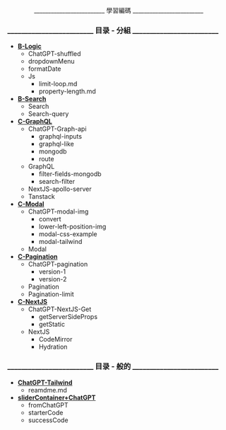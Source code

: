 <p align="center">
    _________________________ 學習編碼 _________________________
</p>

### _________________________ 目录 - 分組 _________________________

- [**B-Logic**](https://github.com/SinsamutQ/fontend/tree/main/B-Logic)
    - ChatGPT-shuffled
    - dropdownMenu
    - formatDate
    - Js
        - limit-loop.md
        - property-length.md
- [**B-Search**](https://github.com/SinsamutQ/fontend/tree/main/B-Search)
    - Search
    - Search-query
- [**C-GraphQL**](https://github.com/SinsamutQ/fontend/tree/main/C-GraphQL)
    - ChatGPT-Graph-api
        - graphql-inputs
        - graphql-like
        - mongodb
        - route
    - GraphQL
        - filter-fields-mongodb
        - search-filter
    - NextJS-apollo-server
    - Tanstack
- [**C-Modal**](https://github.com/SinsamutQ/fontend/tree/main/C-Modal)
    - ChatGPT-modal-img
        - convert
        - lower-left-position-img
        - modal-css-example
        - modal-tailwind
    - Modal
- [**C-Pagination**](https://github.com/SinsamutQ/fontend/tree/main/C-Pagination)
    - ChatGPT-pagination
        - version-1
        - version-2
    - Pagination
    - Pagination-limit
- [**C-NextJS**](https://github.com/SinsamutQ/fontend/tree/main/C-NextJS)
    - ChatGPT-NextJS-Get
        - getServerSideProps
        - getStatic
    - NextJS
        - CodeMirror
        - Hydration

### _________________________ 目录 - 般的 _________________________

- [**ChatGPT-Tailwind**](https://github.com/SinsamutQ/fontend/tree/main/ChatGPT-Tailwind)
    - reamdme.md
- [**sliderContainer+ChatGPT**](https://github.com/SinsamutQ/fontend/tree/main/sliderContainer+ChatGPT)
    - fromChatGPT
    - starterCode
    - successCode

